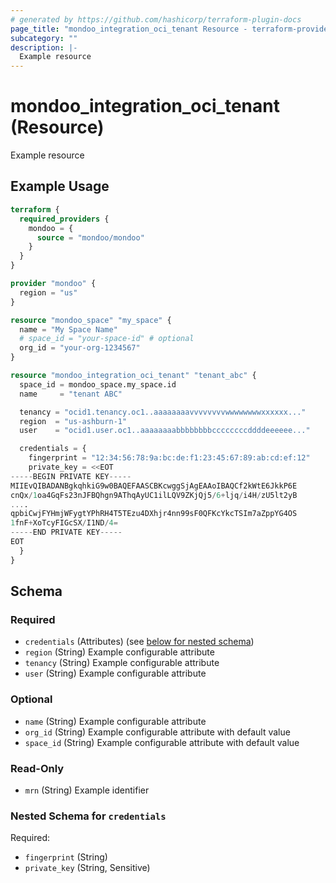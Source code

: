 ```yaml
---
# generated by https://github.com/hashicorp/terraform-plugin-docs
page_title: "mondoo_integration_oci_tenant Resource - terraform-provider-mondoo"
subcategory: ""
description: |-
  Example resource
---
```


# mondoo_integration_oci_tenant (Resource)

Example resource

## Example Usage

```terraform
terraform {
  required_providers {
    mondoo = {
      source = "mondoo/mondoo"
    }
  }
}

provider "mondoo" {
  region = "us"
}

resource "mondoo_space" "my_space" {
  name = "My Space Name"
  # space_id = "your-space-id" # optional
  org_id = "your-org-1234567"
}

resource "mondoo_integration_oci_tenant" "tenant_abc" {
  space_id = mondoo_space.my_space.id
  name     = "tenant ABC"

  tenancy = "ocid1.tenancy.oc1..aaaaaaaavvvvvvvvwwwwwwwwxxxxxx..."
  region  = "us-ashburn-1"
  user    = "ocid1.user.oc1..aaaaaaaabbbbbbbbccccccccddddeeeeee..."

  credentials = {
    fingerprint = "12:34:56:78:9a:bc:de:f1:23:45:67:89:ab:cd:ef:12"
    private_key = <<EOT
-----BEGIN PRIVATE KEY-----
MIIEvQIBADANBgkqhkiG9w0BAQEFAASCBKcwggSjAgEAAoIBAQCf2kWtE6JkkP6E
cnQx/1oa4GqFs23nJFBQhgn9AThqAyUC1ilLQV9ZKjQj5/6+ljq/i4H/zU5lt2yB
....
qpbiCwjFYHmjWFygtYPhRH4T5TEzu4DXhjr4nn99sF0QFKcYkcTSIm7aZppYG4OS
1fnF+XoTcyFIGcSX/I1ND/4=
-----END PRIVATE KEY-----
EOT
  }
}
```

<!-- schema generated by tfplugindocs -->
## Schema

### Required

- `credentials` (Attributes) (see [below for nested schema](#nestedatt--credentials))
- `region` (String) Example configurable attribute
- `tenancy` (String) Example configurable attribute
- `user` (String) Example configurable attribute

### Optional

- `name` (String) Example configurable attribute
- `org_id` (String) Example configurable attribute with default value
- `space_id` (String) Example configurable attribute with default value

### Read-Only

- `mrn` (String) Example identifier

<a id="nestedatt--credentials"></a>
### Nested Schema for `credentials`

Required:

- `fingerprint` (String)
- `private_key` (String, Sensitive)
